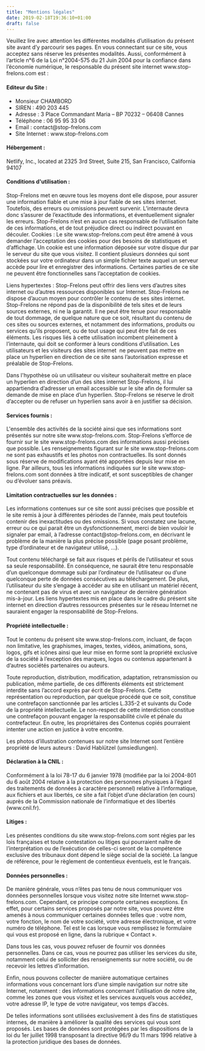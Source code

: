 ```yaml
---
title: "Mentions légales"
date: 2019-02-18T19:36:10+01:00
draft: false
---
```


<p>Veuillez lire avec attention les différentes modalités d’utilisation du présent site avant d’y parcourir ses pages. En vous connectant sur ce site, vous acceptez sans réserve les présentes modalités. Aussi, conformément à l’article n°6 de la Loi n°2004-575 du 21 Juin 2004 pour la confiance dans l’économie numérique, le responsable du présent site internet www.stop-frelons.com est :</p>

<h4>Editeur du Site : </h4>
<ul>
	<li>Monsieur CHAMBORD</li>
	<li>SIREN : 490 203 445</li>
	<li>Adresse : 3 Place Commandant Maria – BP 70232 – 06408 Cannes</li>
	<li>Téléphone : 06 95 95 33 06</li>
	<li>Email : contact@stop-frelons.com</li>
	<li>Site Internet : www.stop-frelons.com</li>
</ul>

<h4>Hébergement : </h4>
<p>Netlify, Inc., located at 2325 3rd Street, Suite 215, San Francisco, California 94107</p>

<h4>Conditions d'utilisation : </h4>
<p>Stop-Frelons met en œuvre tous les moyens dont elle dispose, pour assurer une information fiable et une mise à jour fiable de ses sites internet. Toutefois, des erreurs ou omissions peuvent survenir. L’internaute devra donc s’assurer de l’exactitude des informations, et éventuellement signaler les erreurs.  Stop-Frelons n’est en aucun cas responsable de l’utilisation faite de ces informations, et de tout préjudice direct ou indirect pouvant en découler.
Cookies : Le site www.stop-frelons.com peut être amené à vous demander l’acceptation des cookies pour des besoins de statistiques et d’affichage. Un cookie est une information déposée sur votre disque dur par le serveur du site que vous visitez. Il contient plusieurs données qui sont stockées sur votre ordinateur dans un simple fichier texte auquel un serveur accède pour lire et enregistrer des informations. Certaines parties de ce site ne peuvent être fonctionnelles sans l’acceptation de cookies.</p>
<p>Liens hypertextes : Stop-Frelons peut offrir des liens vers d’autres sites internet ou d’autres ressources disponibles sur Internet. Stop-Frelons ne dispose d’aucun moyen pour contrôler le contenu de ses sites internet. Stop-Frelons ne répond pas de la disponibilité de tels sites et de leurs sources externes, ni ne la garantit. Il ne peut être tenue pour responsable de tout dommage, de quelque nature que ce soit, résultant du contenu de ces sites ou sources externes, et notamment des informations, produits ou services qu’ils proposent, ou de tout usage qui peut être fait de ces éléments. Les risques liés à cette utilisation incombent pleinement à l’internaute, qui doit se conformer à leurs conditions d’utilisation.
Les utilisateurs et les visiteurs des sites internet  ne peuvent pas mettre en place un hyperlien en direction de ce site sans l’autorisation expresse et préalable de Stop-Frelons.</p>
<p>Dans l'hypothèse où un utilisateur ou visiteur souhaiterait mettre en place un hyperlien en direction d’un des sites internet Stop-Frelons, il lui appartiendra d’adresser un email accessible sur le site afin de formuler sa demande de mise en place d’un hyperlien. Stop-Frelons se réserve le droit d’accepter ou de refuser un hyperlien sans avoir à en justifier sa décision.</p>

<h4>Services fournis : </h4>
<p>L'ensemble des activités de la société ainsi que ses informations sont présentés sur notre site www.stop-frelons.com.
Stop-Frelons s’efforce de fournir sur le site www.stop-frelons.com des informations aussi précises que possible. Les renseignements figurant sur le site www.stop-frelons.com ne sont pas exhaustifs et les photos non contractuelles. Ils sont donnés sous réserve de modifications ayant été apportées depuis leur mise en ligne. Par ailleurs, tous les informations indiquées sur le site www.stop-frelons.com sont données à titre indicatif, et sont susceptibles de changer ou d’évoluer sans préavis.</p>

<h4>Limitation contractuelles sur les données : </h4>
<p>Les informations contenues sur ce site sont aussi précises que possible et le site remis à jour à différentes périodes de l’année, mais peut toutefois contenir des inexactitudes ou des omissions. Si vous constatez une lacune, erreur ou ce qui parait être un dysfonctionnement, merci de bien vouloir le signaler par email, à l’adresse contact@stop-frelons.com, en décrivant le problème de la manière la plus précise possible (page posant problème, type d’ordinateur et de navigateur utilisé, ...).</p>
<p>Tout contenu téléchargé se fait aux risques et périls de l’utilisateur et sous sa seule responsabilité. En conséquence, ne saurait être tenu responsable d’un quelconque dommage subi par l’ordinateur de l’utilisateur ou d’une quelconque perte de données consécutives au téléchargement. De plus, l’utilisateur du site s’engage à accéder au site en utilisant un matériel récent, ne contenant pas de virus et avec un navigateur de dernière génération mis-à-jour.
Les liens hypertextes mis en place dans le cadre du présent site internet en direction d’autres ressources présentes sur le réseau Internet ne sauraient engager la responsabilité de Stop-Frelons.</p>

<h4>Propriété intellectuelle :</h4>
<p>Tout le contenu du présent site www.stop-frelons.com, incluant, de façon non limitative, les graphismes, images, textes, vidéos, animations, sons, logos, gifs et icônes ainsi que leur mise en forme sont la propriété exclusive de la société à l’exception des marques, logos ou contenus appartenant à d’autres sociétés partenaires ou auteurs.</p>
<p>Toute reproduction, distribution, modification, adaptation, retransmission ou publication, même partielle, de ces différents éléments est strictement interdite sans l’accord exprès par écrit de Stop-Frelons. Cette représentation ou reproduction, par quelque procédé que ce soit, constitue une contrefaçon sanctionnée par les articles L.335-2 et suivants du Code de la propriété intellectuelle. Le non-respect de cette interdiction constitue une contrefaçon pouvant engager la responsabilité civile et pénale du contrefacteur. En outre, les propriétaires des Contenus copiés pourraient intenter une action en justice à votre encontre.</p>
<p>Les photos d’illustration contenues sur notre site Internet sont l’entière propriété de leurs auteurs : David Hablützel (umsiedlungen).</p>

<h4>Déclaration à la CNIL : </h4>
<p>Conformément à la loi 78-17 du 6 janvier 1978 (modifiée par la loi 2004-801 du 6 août 2004 relative à la protection des personnes physiques à l’égard des traitements de données à caractère personnel) relative à l’informatique, aux fichiers et aux libertés, ce site a fait l’objet d’une déclaration (en cours) auprès de la Commission nationale de l’informatique et des libertés (www.cnil.fr).</p>

<h4>Litiges : </h4>
<p>Les présentes conditions du site www.stop-frelons.com sont régies par les lois françaises et toute contestation ou litiges qui pourraient naître de l’interprétation ou de l’exécution de celles-ci seront de la compétence exclusive des tribunaux dont dépend le siège social de la société. La langue de référence, pour le règlement de contentieux éventuels, est le français.</p>

<h4>Données personnelles :</h4>
<p>De manière générale, vous n’êtes pas tenu de nous communiquer vos données personnelles lorsque vous visitez notre site Internet www.stop-frelons.com.
Cependant, ce principe comporte certaines exceptions. En effet, pour certains services proposés par notre site, vous pouvez être amenés à nous communiquer certaines données telles que : votre nom, votre fonction, le nom de votre société, votre adresse électronique, et votre numéro de téléphone. Tel est le cas lorsque vous remplissez le formulaire qui vous est proposé en ligne, dans la rubrique « Contact ».</p>
<p>Dans tous les cas, vous pouvez refuser de fournir vos données personnelles. Dans ce cas, vous ne pourrez pas utiliser les services du site, notamment celui de solliciter des renseignements sur notre société, ou de recevoir les lettres d’information.</p>
<p>Enfin, nous pouvons collecter de manière automatique certaines informations vous concernant lors d’une simple navigation sur notre site Internet, notamment : des informations concernant l’utilisation de notre site, comme les zones que vous visitez et les services auxquels vous accédez, votre adresse IP, le type de votre navigateur, vos temps d’accès.</p>
<p>De telles informations sont utilisées exclusivement à des fins de statistiques internes, de manière à améliorer la qualité des services qui vous sont proposés. Les bases de données sont protégées par les dispositions de la loi du 1er juillet 1998 transposant la directive 96/9 du 11 mars 1996 relative à la protection juridique des bases de données.</p>
